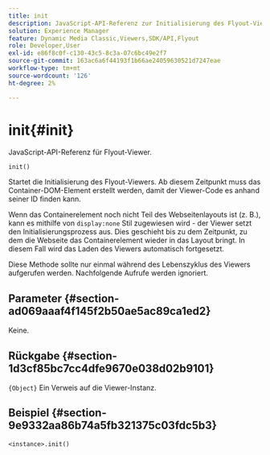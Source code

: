 ```yaml
---
title: init
description: JavaScript-API-Referenz zur Initialisierung des Flyout-Viewers.
solution: Experience Manager
feature: Dynamic Media Classic,Viewers,SDK/API,Flyout
role: Developer,User
exl-id: e86f8c0f-c130-43c5-8c3a-07c6bc49e2f7
source-git-commit: 163ac6a6f44193f1b66ae24059630521d7247eae
workflow-type: tm+mt
source-wordcount: '126'
ht-degree: 2%

---
```


# init{#init}

JavaScript-API-Referenz für Flyout-Viewer.

`init()`

Startet die Initialisierung des Flyout-Viewers. Ab diesem Zeitpunkt muss das Container-DOM-Element erstellt werden, damit der Viewer-Code es anhand seiner ID finden kann.

Wenn das Containerelement noch nicht Teil des Webseitenlayouts ist (z. B.), kann es mithilfe von `display:none` Stil zugewiesen wird - der Viewer setzt den Initialisierungsprozess aus. Dies geschieht bis zu dem Zeitpunkt, zu dem die Webseite das Containerelement wieder in das Layout bringt. In diesem Fall wird das Laden des Viewers automatisch fortgesetzt.

Diese Methode sollte nur einmal während des Lebenszyklus des Viewers aufgerufen werden. Nachfolgende Aufrufe werden ignoriert.

## Parameter {#section-ad069aaaf4f145f2b50ae5ac89ca1ed2}

Keine.

## Rückgabe {#section-1d3cf85bc7cc4dfe9670e038d02b9101}

`{Object}` Ein Verweis auf die Viewer-Instanz.

## Beispiel {#section-9e9332aa86b74a5fb321375c03fdc5b3}

```
<instance>.init()
```
